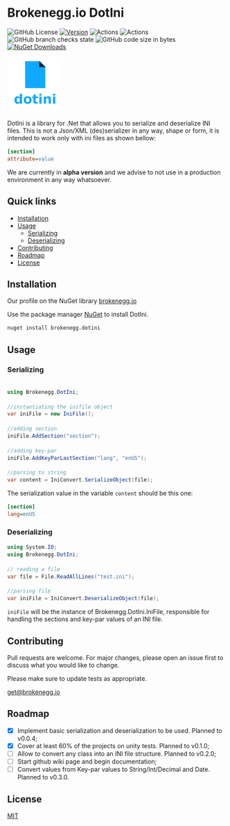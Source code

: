 # Brokenegg.io DotIni

![GitHub License](https://img.shields.io/github/license/brokenegg-io/Brokenegg.DotIni)
[![Version](https://img.shields.io/badge/version-0.0.4-brightgreen.svg)](https://semver.org)
![Actions](https://github.com/brokenegg-io/Brokenegg.DotIni/actions/workflows/ci.yml/badge.svg)
![Actions](https://github.com/brokenegg-io/Brokenegg.DotIni/actions/workflows/release.yml/badge.svg)
![GitHub branch checks state](https://img.shields.io/github/checks-status/brokenegg-io/Brokenegg.DotIni/dev)
![GitHub code size in bytes](https://img.shields.io/github/languages/code-size/brokenegg-io/Brokenegg.DotIni)
[![NuGet Downloads](https://img.shields.io/nuget/dt/Brokenegg.DotIni.svg)](https://www.nuget.org/packages/Brokenegg.DotIni/)

<img src="https://raw.githubusercontent.com/brokenegg-io/Brokenegg.DotIni/master/designs/dot_ini_transparent.png" alt="drawing" width="128"/>

DotIni is a library for .Net that allows you to serialize and deserialize INI files.
This is not a Json/XML (des)serializer in any way, shape or form, it is intended to work only with ini files as shown bellow:

```ini
[section]
attribute=value
```
We are currently in <strong>alpha version</strong> and we advise to not use in a production environment in any way whatsoever. 

## Quick links

* [Installation](#installation)
* [Usage](#usage)
    * [Serializing](#serializing)  
    * [Deserializing](#deserializing)
* [Contributing](#contributing)
* [Roadmap](#roadmap)
* [License](#license)

## Installation

Our profile on the NuGet library [brokenegg.io](https://www.nuget.org/profiles/brokenegg.io)

Use the package manager [NuGet](https://www.nuget.org/) to install DotIni.

```bash
nuget install brokenegg.dotini
```

## Usage


### Serializing

```csharp

using Brokenegg.DotIni;

//instantiating the inifile object
var iniFile = new IniFile();

//adding section
iniFile.AddSection("section");

//adding key-par
iniFile.AddKeyParLastSection("lang", "enUS");

//parsing to string
var content = IniConvert.SerializeObject(file);

```

The serialization value in the variable `content` should be this one:
```ini
[section]
lang=enUS
```

### Deserializing

```csharp
using System.IO;
using Brokenegg.DotIni;

// reading a file
var file = File.ReadAllLines("test.ini");

//parsing file
var iniFile = IniConvert.DeserializeObject(file);

```

`iniFile` will be the instance of Brokenegg.DotIni.IniFile, responsible for handling the sections and key-par values of an INI file.

## Contributing
Pull requests are welcome. For major changes, please open an issue first to discuss what you would like to change.

Please make sure to update tests as appropriate.

[get@brokenegg.io](mailto:get@brokenegg.io)

## Roadmap

- [x] Implement basic serialization and deserialization to be used. Planned to v0.0.4;
- [x] Cover at least 60% of the projects on unity tests. Planned to v0.1.0;
- [ ] Allow to convert any class into an INI file structure. Planned to v0.2.0;
- [ ] Start github wiki page and begin documentation;
- [ ] Convert values from Key-par values to String/Int/Decimal and Date. Planned to v0.3.0.

## License
[MIT](https://choosealicense.com/licenses/mit/)
